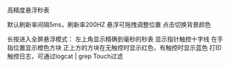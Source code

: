 高精度悬浮秒表

默认刷新率间隔5ms，刷新率200HZ
悬浮可拖拽调整位置
点击切换背景颜色

长按进入全屏悬浮模式：
左上角显示精确到毫秒的秒表
显示指针触控十字线
在手指位置显示橙色方块
正上方的方块在无触控时显示红色，有触控时显示蓝色
打印触控日志，可通过logcat | grep Touch过滤
